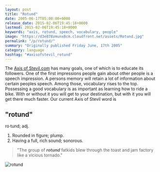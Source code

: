 ```yaml
---
layout: post
title: "Rotund"
date: 2005-06-17T05:00:00+0000
release_date: 2015-02-06T19:45:18+0000
lastmod: 2015-02-06T19:45:18+0000
keywords: "axis, rotund, speech, vocabulary, people"
image: "https://d3e878vmunx8cm.cloudfront.net/assets/Rotund.jpg"
permalink: "/p/rotund/"
summary: "Originally published Friday June, 17th 2005"
category: language
hashtag: "#axisofstevil_rotund"
---
```


[id_1]: https://d3e878vmunx8cm.cloudfront.net/assets/Rotund.jpg "rotund"
The [Axis of Stevil.com](/p/axiom "Axis of Stevil.com") has many goals, one of which is to educate its followers. One of the first impressions people gain about other people is a speech impression. A persons memory will retain a lot of information about certain peoples speech. Among those, vocabulary rises to the top. Possessing a good vocabulary is as important as learning how to ride a bike. With or without it you will get to your destination, but with it you will get there much faster. Our current Axis of Stevil word is

## "rotund" ##

ro·tund; adj.

1. Rounded in figure; plump.
2. Having a full, rich sound; sonorous.
 
> "The group of ***rotund*** fatkids blew through the toast and jam factory like a vicious tornado."

![rotund][id_1]
